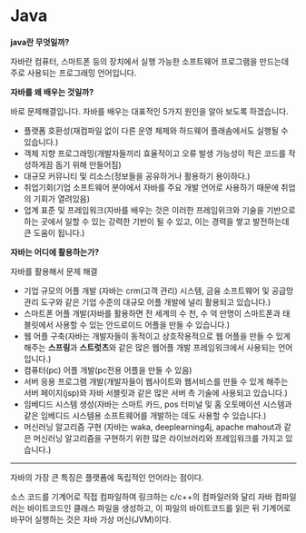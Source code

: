 # Java

**java란 무엇일까?**
> 

자바란 컴퓨터, 스마트폰 등의 장치에서 실행 가능한 소프트웨어 프로그램을 만드는데 주로 사용되는 프로그래밍 언어입니다.

**자바를 왜 배우는 것일까?**
> 

바로 문제해결입니다. 자바를 배우는 대표적인 5가지 원인을 알아 보도록 하겠습니다.

- 플랫폼 호환성(재컴파일 없이 다른 운영 체제와 하드웨어 플래솜에서도 실행될 수 있습니다.)
- 객체 지향 프로그래밍(개발자들끼리 효율적이고 오류 발생 가능성이 적은 코드를 작성하게끔 돕기 위해 만들어짐)
- 대규모 커뮤니티 및 리소스(정보들을 공유하거나 활용하기 용이하다.)
- 취업기회(기업 소프트웨어 분야에서 자바를 주요 개발 언어로 사용하기 때문에 취업의 기회가 열려있음)
- 업계 표준 및 프레임워크(자바를 배우는 것은 이러한 프레임위크와 기술을 기반으로 하는 곳에서 일할 수 있는 강력한 기반이 될 수 있고, 이는 경력을 쌓고 발전하는데 큰 도움이 됩니다.)

**자바는 어디에 활용하는가?**
> 

자바를 활용해서 문제 해결

- 기업 규모의 어플 개발 (자바는 crm(고객 관리) 시스템, 금융 소프트웨어 및 공급망 관리 도구와 같은 기업 수준의 대규모 어플 개발에 널리 활용되고 있습니다.)
- 스마트폰 어플 개발(자바를 활용하면 전 세계의 수 천, 수 억 만명이 스마트폰과 태블릿에서 사용할 수 있는 안드로이드 어플을 만들 수 있습니다.)
- 웹 어플 구축(자바는 개발자들이 동적이고 상호작용적으로 웹 어플을  만들 수 있게 해주는 **스프링**과 **스트럿츠**와 같은 많은 웹어플 개발 프레임워크에서 사용되는 언어입니다.)
- 컴퓨터(pc) 어플 개발(pc전용 어플을 만들 수 있음)
- 서버 응용 프로그램 개발(개발자들이 웹사이트와 웹서비스를 만들 수 있게 해주는 서버 페이지(jsp)와 자바 서블릿과 같은 많은 서버 측 기술에 사용되고 있습니다.)
- 임베디드 시스템 생성(자바는 스마트 카드, pos 터미널 및 홈 오토메이션 시스템과 같은 임베디드 시스템용 소프트웨어를 개발하는 데도 사용할 수 있습니다.)
- 머신러닝 알고리즘 구현 (자바는 waka, deeplearning4j, apache mahout과 같은 머신러닝 알고리즘을 구현하기 위한 많은 라이브러리와 프레임워크를 가지고 있습니다.)

---
자바의 가장 큰 특징은 플랫폼에 독립적인 언어라는 점이다.

소스 코드를 기계어로 직접 컴파일하여 링크하는 c/c++의 컴파일러와 달리 자바 컴파일러는 바이트코드인 클래스 파일을 생성하고, 이 파일의 바이트코드를 읽은 뒤 기계어로 바꾸어 실행하는 것은 자바 가상 머신(JVM)이다.
